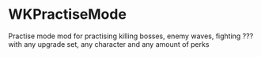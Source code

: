 # WKPractiseMode
Practise mode mod for practising killing bosses, enemy waves, fighting ??? with any upgrade set, any character and any amount of perks

